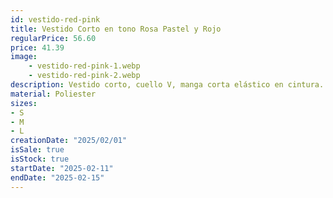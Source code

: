 ```yaml
---
id: vestido-red-pink
title: Vestido Corto en tono Rosa Pastel y Rojo
regularPrice: 56.60
price: 41.39
image: 
    - vestido-red-pink-1.webp
    - vestido-red-pink-2.webp
description: Vestido corto, cuello V, manga corta elástico en cintura.
material: Poliester
sizes: 
- S
- M
- L
creationDate: "2025/02/01"
isSale: true
isStock: true
startDate: "2025-02-11"
endDate: "2025-02-15"
---
```

